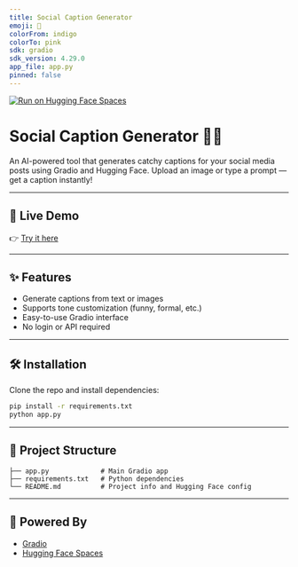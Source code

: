 ```yaml
---
title: Social Caption Generator
emoji: 📸
colorFrom: indigo
colorTo: pink
sdk: gradio
sdk_version: 4.29.0
app_file: app.py
pinned: false
---
```


[![Run on Hugging Face Spaces](https://img.shields.io/badge/Try_on-HuggingFace-blue?logo=huggingface)](https://simar13-social-caption-generator.hf.space)

# Social Caption Generator 🧠📝

An AI-powered tool that generates catchy captions for your social media posts using Gradio and Hugging Face. Upload an image or type a prompt — get a caption instantly!

---

## 🚀 Live Demo

👉 [Try it here](https://simar13-social-caption-generator.hf.space)

---

## ✨ Features
- Generate captions from text or images
- Supports tone customization (funny, formal, etc.)
- Easy-to-use Gradio interface
- No login or API required

---

## 🛠️ Installation

Clone the repo and install dependencies:

```bash
pip install -r requirements.txt
python app.py
```

---

## 📂 Project Structure

```
├── app.py             # Main Gradio app
├── requirements.txt   # Python dependencies
└── README.md          # Project info and Hugging Face config
```

---

## 🧠 Powered By
- [Gradio](https://gradio.app/)
- [Hugging Face Spaces](https://huggingface.co/spaces)
